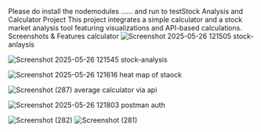 Please do install the nodemodules ...... and run to testStock Analysis and Calculator Project
This project integrates a simple calculator and a stock market analysis tool featuring visualizations and API-based calculations.
Screenshots & Features
calculator 
![Screenshot 2025-05-26 121505](https://github.com/user-attachments/assets/b2e24367-ce30-4653-9004-b4f9383e4e90)
stock- anlaysis

![Screenshot 2025-05-26 121545](https://github.com/user-attachments/assets/ce960523-4981-483e-bfdf-d28dc2f222e4)
stock-analysis

![Screenshot 2025-05-26 121616](https://github.com/user-attachments/assets/7a49d315-1310-4ce7-896c-3450cd7e3d78)
heat map of staock

![Screenshot (287)](https://github.com/user-attachments/assets/b3f8ceb9-f134-4301-ae72-ab86e911fdf2)
average calculator via api

![Screenshot 2025-05-26 121803](https://github.com/user-attachments/assets/b6282914-2bed-4eb2-a0d9-45d615bbb9c9)
postman auth

![Screenshot (282)](https://github.com/user-attachments/assets/4a98c838-5b81-4bfa-a4f6-1e66f55cd915)
![Screenshot (281)](https://github.com/user-attachments/assets/bdcad27d-f1a2-497a-8c26-16807fda3bbf)



